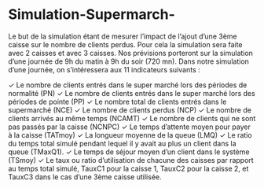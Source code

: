 # Simulation-Supermarch-
Le but de la simulation étant de mesurer l’impact de l’ajout d’une 3ème caisse sur
le nombre de clients perdus. Pour cela la simulation sera faite avec 2 caisses et
avec 3 caisses.
Nos prévisions porteront sur la simulation d’une journée de 9h du matin à 9h du soir
(720 mn).
Dans notre simulation d’une journée, on s’intéressera aux 11 indicateurs
suivants :

✓ Le nombre de clients entrés dans le super marché lors des périodes de
normalité (PN)
✓ Le nombre de clients entrés dans le super marché lors des périodes de
pointe (PP)
✓ Le nombre total de clients entrés dans le supermarché (NCE)
✓ Le nombre de clients perdus (NCP)
✓ Le nombre de clients arrivés au même temps (NCAMT)
✓ Le nombre de clients qui ne sont pas passés par la caisse (NCNPC)
✓ Le temps d’attente moyen pour payer à la caisse (TATmoy)
✓ La longueur moyenne de la queue (LMQ)
✓ Le ratio du temps total simulé pendant lequel il y avait au plus un
client dans la queue (TMaxQ1).
✓ Le temps de séjour moyen d’un client dans le système (TSmoy)
✓ Le taux ou ratio d’utilisation de chacune des caisses par rapport au
temps total simulé, TauxC1 pour la caisse 1, TauxC2 pour la caisse 2,
et TauxC3 dans le cas d’une 3ème caisse utilisée.
